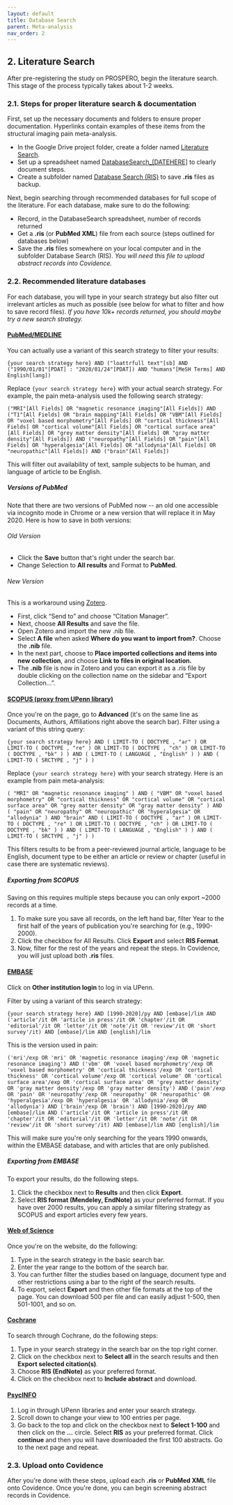 ```yaml
---
layout: default
title: Database Search
parent: Meta-analysis
nav_order: 2
---
```


## 2. Literature Search
After pre-registering the study on PROSPERO, begin the literature search. This stage of the process typically takes about 1-2 weeks.

### 2.1. Steps for proper literature search & documentation
First, set up the necessary documents and folders to ensure proper documentation. Hyperlinks contain examples of these items from the structural imaging pain meta-analysis.
* In the Google Drive project folder, create a folder named [Literature Search](https://drive.google.com/drive/folders/1n1YZ9BZtv2tSgcLJ7nxbPDot3edv32qR?usp=sharing).
* Set up a spreadsheet named [DatabaseSearch_[DATEHERE]](https://drive.google.com/open?id=1dZvsAdXGOQoFJGLC5N_EEsKJIXE4nNBB-dtgCeKqik8) to clearly document steps.
* Create a subfolder named [Database Search (RIS)](https://drive.google.com/open?id=1eRSWhYCCc6huxQre2lvTy99p5rRCmaZG) to save **.ris** files as backup.

Next, begin searching through recommended databases for full scope of the literature. For each database, make sure to do the following:
* Record, in the DatabaseSearch spreadsheet, number of records returned
* Get a **.ris** (or **PubMed XML**)  file from each source (steps outlined for databases below)
* Save the **.ris** files somewhere on your local computer and in the subfolder Database Search (RIS). *You will need this file to upload abstract records into Covidence.*

### 2.2. Recommended literature databases
For each database, you will type in your search strategy but also filter out irrelevant articles as much as possible (see below for what to filter and how to save record files). *If you have 10k+ records returned, you should maybe try a new search strategy.*

#### [PubMed/MEDLINE](https://pubmed.ncbi.nlm.nih.gov)
You can actually use a variant of this search strategy to filter your results:
```
{your search strategy here} AND ("loattrfull text"[sb] AND ("1990/01/01"[PDAT] : "2020/01/24"[PDAT]) AND "humans"[MeSH Terms] AND English[lang])
```

Replace `{your search strategy here}` with your actual search strategy. For example, the pain meta-analysis used the following search strategy:

```
("MRI"[All Fields] OR "magnetic resonance imaging"[All Fields]) AND ("T1"[All Fields] OR "brain mapping"[All Fields] OR "VBM"[All Fields] OR "voxel based morphometry"[All Fields] OR "cortical thickness"[All Fields] OR "cortical volume"[All Fields] OR "cortical surface area"[All Fields] OR "grey matter density"[All Fields] OR "gray matter density"[All Fields]) AND ("neuropathy"[All Fields] OR "pain"[All Fields] OR "hyperalgesia"[All Fields] OR "allodynia"[All Fields] OR "neuropathic"[All Fields]) AND ("brain"[All Fields])
```
This will filter out availability of text, sample subjects to be human, and language of article to be English.

##### Versions of PubMed

Note that there are two versions of PubMed now -- an old one accessible via incognito mode in Chrome or a new version that will replace it in May 2020. Here is how to save in both versions:

###### Old Version
* Click the **Save** button that's right under the search bar.
* Change Selection to **All results** and Format to **PubMed**.

###### New Version
This is a workaround using [Zotero](https://zotero.org).
* First, click “Send to” and choose “Citation Manager”.
* Next, choose **All Results** and save the file.
* Open Zotero and import the new .nib file.
* Select **A file** when asked **Where do you want to import from?**. Choose the **.nib** file.
* In the next part, choose to **Place imported collections and items into new collection**, and choose **Link to files in original location.**
* The **.nib** file is now in Zotero and you can export it as a .ris file by double clicking on the collection name on the sidebar and “Export Collection…”.



#### [SCOPUS (proxy from UPenn library)](https://www-scopus-com.proxy.library.upenn.edu/)

Once you're on the page, go to **Advanced** (it's on the same line as Documents, Authors, Affiliations right above the search bar).
Filter using a variant of this string query:

```
{your search strategy here} AND ( LIMIT-TO ( DOCTYPE , "ar" ) OR LIMIT-TO ( DOCTYPE , "re" ) OR LIMIT-TO ( DOCTYPE , "ch" ) OR LIMIT-TO ( DOCTYPE , "bk" ) ) AND ( LIMIT-TO ( LANGUAGE , "English" ) ) AND ( LIMIT-TO ( SRCTYPE , "j" ) )
```

Replace `{your search strategy here}` with your search strategy. Here is an example from pain meta-analysis:

```
( "MRI" OR "magnetic resonance imaging" ) AND ( "VBM" OR "voxel based morphometry" OR "cortical thickness" OR "cortical volume" OR "cortical surface area" OR "grey matter density" OR "gray matter density" ) AND ( "pain" OR "neuropathy" OR "neuropathic" OR "hyperalgesia" OR "allodynia" ) AND "brain" AND ( LIMIT-TO ( DOCTYPE , "ar" ) OR LIMIT-TO ( DOCTYPE , "re" ) OR LIMIT-TO ( DOCTYPE , "ch" ) OR LIMIT-TO ( DOCTYPE , "bk" ) ) AND ( LIMIT-TO ( LANGUAGE , "English" ) ) AND ( LIMIT-TO ( SRCTYPE , "j" ) )
```
This filters results to be from a peer-reviewed journal article, language to be English, document type to be either an article or review or chapter (useful in case there are systematic reviews).

##### Exporting from SCOPUS

Saving on this requires multiple steps because you can only export ~2000 records at a time.

1. To make sure you save all records, on the left hand bar, filter Year to the first half of the years of publication you're searching for (e.g., 1990-2000).
2. Click the checkbox for All Results. Click **Export** and select **RIS Format**.
3. Now, filter for the rest of the years and repeat the steps. In Covidence, you will just upload both **.ris** files.


#### [EMBASE](https://www.embase.com)

Click on **Other institution login** to log in via UPenn.

Filter by using a variant of this search strategy:
```
{your search strategy here} AND [1990-2020]/py AND [embase]/lim AND ('article'/it OR 'article in press'/it OR 'chapter'/it OR 'editorial'/it OR 'letter'/it OR 'note'/it OR 'review'/it OR 'short survey'/it) AND [embase]/lim AND [english]/lim
```

This is the version used in pain:

```
('mri'/exp OR 'mri' OR 'magnetic resonance imaging'/exp OR 'magnetic resonance imaging') AND ('vbm' OR 'voxel based morphometry'/exp OR 'voxel based morphometry' OR 'cortical thickness'/exp OR 'cortical thickness' OR 'cortical volume'/exp OR 'cortical volume' OR 'cortical surface area'/exp OR 'cortical surface area' OR 'grey matter density' OR 'gray matter density'/exp OR 'gray matter density') AND ('pain'/exp OR 'pain' OR 'neuropathy'/exp OR 'neuropathy' OR 'neuropathic' OR 'hyperalgesia'/exp OR 'hyperalgesia' OR 'allodynia'/exp OR 'allodynia') AND ('brain'/exp OR 'brain') AND [1990-2020]/py AND [embase]/lim AND ('article'/it OR 'article in press'/it OR 'chapter'/it OR 'editorial'/it OR 'letter'/it OR 'note'/it OR 'review'/it OR 'short survey'/it) AND [embase]/lim AND [english]/lim
```
This will make sure you're only searching for the years 1990 onwards, within the EMBASE database, and with articles that are only published.

##### Exporting from EMBASE

To export your results, do the following steps.

1. Click the checkbox next to **Results** and then click **Export**.
2. Select **RIS format (Mendeley, EndNote)** as your preferred format. If you have over 2000 results, you can apply a similar filtering strategy as SCOPUS and export articles every few years.


#### [Web of Science](https://www.webofknowledge.com)

Once you're on the website, do the following:
1. Type in the search strategy in the basic search bar.
2. Enter the year range to the bottom of the search bar.
3. You can further filter the studies based on language, document type and other restrictions using a bar to the right of the search results.
4. To export, select **Export** and then other file formats at the top of the page. You can download 500 per file and can easily adjust 1-500, then 501-1001, and so on.

#### [Cochrane](https://www.cochranelibrary.com)

To search through Cochrane, do the following steps:
1. Type in your search strategy in the search bar on the top right corner.
2. Click on the checkbox next to **Select all** in the search results and then **Export selected citation(s)**.
3. Choose **RIS (EndNote)** as your preferred format.
4. Click on the checkbox next to **Include abstract** and download.

#### [PsycINFO](https://www.proquest.com/products-services/psycinfo-set-c.html)

1. Log in through UPenn libraries and enter your search strategy.
2. Scroll down to change your view to 100 entries per page.
3. Go back to the top and click on the checkbox next to **Select 1-100** and then click on the **…** circle. Select **RIS** as your preferred format. Click **continue** and then you will have downloaded the first 100 abstracts. Go to the next page and repeat.

### 2.3. Upload onto Covidence
After you're done with these steps, upload each **.ris** or **PubMed XML** file onto Covidence. Once you're done, you can begin screening abstract records in Covidence.
